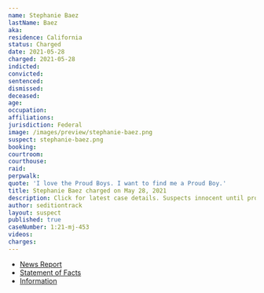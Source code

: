 ```yaml
---
name: Stephanie Baez
lastName: Baez
aka:
residence: California
status: Charged
date: 2021-05-28
charged: 2021-05-28
indicted:
convicted: 
sentenced: 
dismissed: 
deceased:
age:
occupation:
affiliations:
jurisdiction: Federal
image: /images/preview/stephanie-baez.png
suspect: stephanie-baez.png
booking:
courtroom:
courthouse:
raid:
perpwalk:
quote: 'I love the Proud Boys. I want to find me a Proud Boy.'
title: Stephanie Baez charged on May 28, 2021
description: Click for latest case details. Suspects innocent until proven guilty.
author: seditiontrack
layout: suspect
published: true
caseNumber: 1:21-mj-453
videos:
charges:
---
```

- [News Report](https://www.al.com/news/2021/06/woman-wanted-to-find-me-a-proud-boy-at-us-capitol-but-gets-arrested-in-alabama-for-jan-6-riot.html)
- [Statement of Facts](https://www.justice.gov/usao-dc/case-multi-defendant/file/1401761/download)
- [Information](https://www.justice.gov/usao-dc/case-multi-defendant/file/1423576/download)
